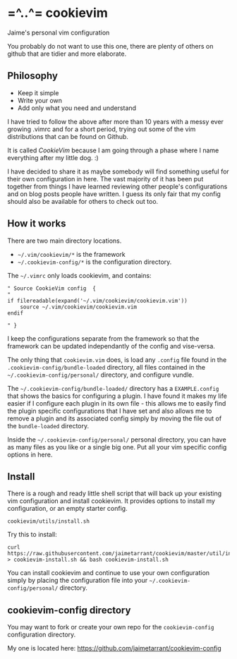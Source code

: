 # =^..^= cookievim 
Jaime's personal vim configuration

You probably do not want to use this one, there are plenty of others on github
that are tidier and more elaborate. 

## Philosophy

 - Keep it simple
 - Write your own
 - Add only what you need and understand

I have tried to follow the above after more than 10 years with a messy ever
growing .vimrc and for a short period, trying out some of the vim
distributions that can be found on Github.  

It is called *CookieVim* because I am going through a phase where I name
everything after my little dog. :)

I have decided to share it as maybe somebody will find something useful for
their own configuration in here. The vast majority of it has been put together
from things I have learned reviewing other people's configurations and on blog
posts people have written. I guess its only fair that my config should also be
available for others to check out too. 

## How it works 

There are two main directory locations. 

 - `~/.vim/cookievim/*` is the framework
 - `~/.cookievim-config/*` is the configuration directory. 

The `~/.vimrc` only loads cookievim, and contains: 

    " Source CookieVim config  {
    "
    if filereadable(expand('~/.vim/cookievim/cookievim.vim'))
        source ~/.vim/cookievim/cookievim.vim
    endif
    
    " }

I keep the configurations separate from the framework so that the framework
can be updated independantly of the config and vise-versa.
 
The only thing that `cookievim.vim` does, is load any `.config` file found in
the `.cookievim-config/bundle-loaded` directory, all files contained in the
`~/.cookievim-config/personal/` directory, and configure vundle. 

The `~/.cookievim-config/bundle-loaded/` directory has a `EXAMPLE.config` that
shows the basics for configuring a plugin. I have found it makes my life
easier if I configure each plugin in its own file - this allows me to easily
find the plugin specific configurations that I have set and also allows me to
remove a plugin and its associated config simply by moving the file out of the
`bundle-loaded` directory. 

Inside the `~/.cookievim-config/personal/` personal directory, you can have as
many files as you like or a single big one. Put all your vim specific config
options in here.

## Install 

There is a rough and ready little shell script that will back up your existing
vim configuration and install cookievim. It provides options to install my
configuration, or an empty starter config. 

    cookievim/utils/install.sh

Try this to install:

    curl https://raw.githubusercontent.com/jaimetarrant/cookievim/master/util/install.sh > cookievim-install.sh && bash cookievim-install.sh

You can install cookievim and continue to use your own configuration simply by
placing the configuration file into your `~/.cookievim-config/personal/`
directory. 

## cookievim-config directory

You may want to fork or create your own repo for the `cookievim-config`
configuration directory. 

My one is located here: https://github.com/jaimetarrant/cookievim-config


